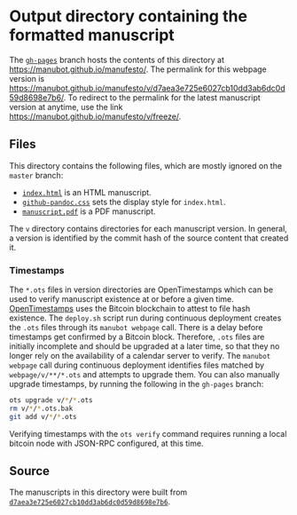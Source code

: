 # Output directory containing the formatted manuscript

The [`gh-pages`](https://github.com/manubot/manufesto/tree/gh-pages) branch hosts the contents of this directory at https://manubot.github.io/manufesto/.
The permalink for this webpage version is https://manubot.github.io/manufesto/v/d7aea3e725e6027cb10dd3ab6dc0d59d8698e7b6/.
To redirect to the permalink for the latest manuscript version at anytime, use the link https://manubot.github.io/manufesto/v/freeze/.

## Files

This directory contains the following files, which are mostly ignored on the `master` branch:

+ [`index.html`](index.html) is an HTML manuscript.
+ [`github-pandoc.css`](github-pandoc.css) sets the display style for `index.html`.
+ [`manuscript.pdf`](manuscript.pdf) is a PDF manuscript.

The `v` directory contains directories for each manuscript version.
In general, a version is identified by the commit hash of the source content that created it.

### Timestamps

The `*.ots` files in version directories are OpenTimestamps which can be used to verify manuscript existence at or before a given time.
[OpenTimestamps](https://opentimestamps.org/) uses the Bitcoin blockchain to attest to file hash existence.
The `deploy.sh` script run during continuous deployment creates the `.ots` files through its `manubot webpage` call.
There is a delay before timestamps get confirmed by a Bitcoin block.
Therefore, `.ots` files are initially incomplete and should be upgraded at a later time, so that they no longer rely on the availability of a calendar server to verify.
The `manubot webpage` call during continuous deployment identifies files matched by `webpage/v/**/*.ots` and attempts to upgrade them.
You can also manually upgrade timestamps, by running the following in the `gh-pages` branch:

```sh
ots upgrade v/*/*.ots
rm v/*/*.ots.bak
git add v/*/*.ots
```

Verifying timestamps with the `ots verify` command requires running a local bitcoin node with JSON-RPC configured, at this time.

## Source

The manuscripts in this directory were built from
[`d7aea3e725e6027cb10dd3ab6dc0d59d8698e7b6`](https://github.com/manubot/manufesto/commit/d7aea3e725e6027cb10dd3ab6dc0d59d8698e7b6).
